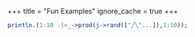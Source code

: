 +++
title = "Fun Examples"
ignore_cache = true
+++

```julia
println.(1:10 .|>_->prod(j->rand(["╱╲"...]),1:10));
```
